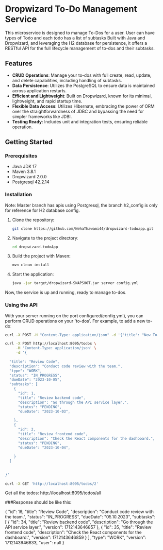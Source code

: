 # Dropwizard To-Do Management Service

This microservice is designed to manage To-Dos for a user. User can have types of Todo and each todo has a list of subtasks
Built with Java and Dropwizard, and leveraging the H2 database for persistence, 
it offers a RESTful API for the full lifecycle management of to-dos and their subtasks.

## Features

- **CRUD Operations**: Manage your to-dos with full create, read, update, and delete capabilities, including handling of subtasks.
- **Data Persistence**: Utilizes the PostgreSQL to ensure data is maintained across application restarts.
- **Efficient and Lightweight**: Built on Dropwizard, known for its minimal, lightweight, and rapid startup time.
- **Flexible Data Access**: Utilizes Hibernate, embracing the power of ORM over the straightforwardness of JDBC and bypassing the need for simpler frameworks like JDBI.
- **Testing Ready**:  Includes unit and integration tests, ensuring reliable operation.

## Getting Started

### Prerequisites

- Java JDK 17 
- Maven 3.8.1 
- Dropwizard 2.0.0
- Postgresql 42.2.14

### Installation
Note: Master branch has apis using Postgresql, the branch h2_config is only for reference for H2 database config.
1. Clone the repository:
    ```bash
    git clone https://github.com/NehaThawani44/dropwizard-todoapp.git
    ```

2. Navigate to the project directory:
    ```bash
    cd dropwizard-todoApp
    ```

3. Build the project with Maven:
    ```bash
    mvn clean install
    ```

4. Start the application:
    ```bash
    java -jar target/dropwizard-SNAPSHOT.jar server config.yml
    ```

Now, the service is up and running, ready to manage to-dos.

### Using the API

With your server running on the port configured(config.yml), you can perform CRUD operations on your 'to-dos'. For example, to add a new to-do:

```bash
curl -X POST -H "Content-Type: application/json" -d '{"title": "New To-Do", "description": "Learn Dropwizard"}' http://localhost:8095/todos

curl -X POST http://localhost:8095/todos \
     -H 'Content-Type: application/json' \
     -d '{
  
  "title": "Review Code",
  "description": "Conduct code review with the team.",
  "type": "WORK",
  "status": "IN_PROGRESS",
  "dueDate": "2023-10-05",
  "subtasks": [
    {
      "id": 1,
      "title": "Review backend code",
      "description": "Go through the API service layer.",
      "status": "PENDING",
      "dueDate": "2023-10-03",
  
    },
    {
      "id": 2,
      "title": "Review frontend code",
      "description": "Check the React components for the dashboard.",
      "status": "PENDING",
      "dueDate": "2023-10-04",
    
    }
  ]
 
 
}'
		 
curl -X GET 'http://localhost:8095/todos/2'		 
```


Get all the todos: http://localhost:8095/todos/all

###Response should be like this:

{
    "id": 16,
    "title": "Review Code",
    "description": "Conduct code review with the team.",
    "status": "IN_PROGRESS",
    "dueDate": "05.10.2023",
    "subtasks": [
        {
            "id": 34,
            "title": "Review backend code",
            "description": "Go through the API service layer.",
            "version": 1712143646857
        },
        {
            "id": 35,
            "title": "Review frontend code",
            "description": "Check the React components for the dashboard.",
            "version": 1712143646859
        }
    ],
    "type": "WORK",
    "version": 1712143646833,
    "user": null
}
